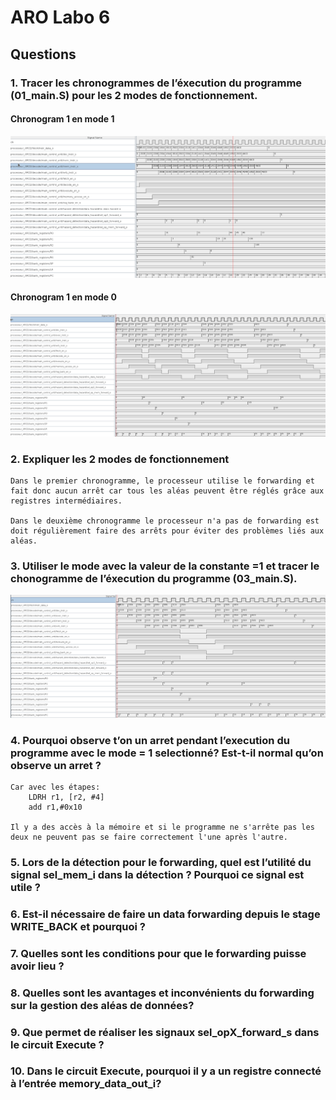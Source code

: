 # ARO Labo 6

## Questions

### 1. Tracer les chronogrammes de l’éxecution du programme (01_main.S) pour les 2 modes de fonctionnement.
#### Chronogram 1 en mode 1
![Chronogram 1 en mode `1`](Chronogram1_mode1.png)

#### Chronogram 1 en mode 0
![Chronogram 1 en mode `0`](Chronogram1_mode0.png)

### 2. Expliquer les 2 modes de fonctionnement
```
Dans le premier chronogramme, le processeur utilise le forwarding et fait donc aucun arrêt car tous les aléas peuvent être réglés grâce aux registres intermédiaires.

Dans le deuxième chronogramme le processeur n'a pas de forwarding est doit régulièrement faire des arrêts pour éviter des problèmes liés aux aléas.
```

### 3. Utiliser le mode avec la valeur de la constante =1 et tracer le chonogramme de l’éxecution du programme (03_main.S).
![Chronogram 3](Chronogram3.png)

### 4. Pourquoi observe t’on un arret pendant l’execution du programme avec le mode = 1 selectionné? Est-t-il normal qu’on observe un arret ?
```
Car avec les étapes:
	LDRH r1, [r2, #4]
	add r1,#0x10

Il y a des accès à la mémoire et si le programme ne s'arrête pas les deux ne peuvent pas se faire correctement l'une après l'autre.
```

### 5. Lors de la détection pour le forwarding, quel est l’utilité du signal sel_mem_i dans la détection ? Pourquoi ce signal est utile ?

### 6. Est-il nécessaire de faire un data forwarding depuis le stage WRITE_BACK et pourquoi ?

### 7. Quelles sont les conditions pour que le forwarding puisse avoir lieu ?

### 8. Quelles sont les avantages et inconvénients du forwarding sur la gestion des aléas de données?

### 9. Que permet de réaliser les signaux sel_opX_forward_s dans le circuit Execute ?

### 10. Dans le circuit Execute, pourquoi il y a un registre connecté à l’entrée memory_data_out_i?